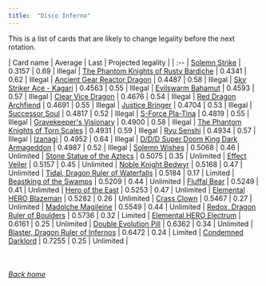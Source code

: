 ```yaml
---
title:  "Disco Inferno"
---
```


This is a list of cards that are likely to change legality before the next rotation.

| Card name | Average | Last | Projected legality |
| :-- |
[Solemn Strike](https://db.ygoprodeck.com/card/?search=Solemn%20Strike) | 0.3157 | 0.69 | Illegal |
[The Phantom Knights of Rusty Bardiche](https://db.ygoprodeck.com/card/?search=The%20Phantom%20Knights%20of%20Rusty%20Bardiche) | 0.4341 | 0.62 | Illegal |
[Ancient Gear Reactor Dragon](https://db.ygoprodeck.com/card/?search=Ancient%20Gear%20Reactor%20Dragon) | 0.4487 | 0.58 | Illegal |
[Sky Striker Ace - Kagari](https://db.ygoprodeck.com/card/?search=Sky%20Striker%20Ace%20-%20Kagari) | 0.4563 | 0.55 | Illegal |
[Evilswarm Bahamut](https://db.ygoprodeck.com/card/?search=Evilswarm%20Bahamut) | 0.4593 | 0.57 | Illegal |
[Clear Vice Dragon](https://db.ygoprodeck.com/card/?search=Clear%20Vice%20Dragon) | 0.4676 | 0.54 | Illegal |
[Red Dragon Archfiend](https://db.ygoprodeck.com/card/?search=Red%20Dragon%20Archfiend) | 0.4691 | 0.55 | Illegal |
[Justice Bringer](https://db.ygoprodeck.com/card/?search=Justice%20Bringer) | 0.4704 | 0.53 | Illegal |
[Successor Soul](https://db.ygoprodeck.com/card/?search=Successor%20Soul) | 0.4817 | 0.52 | Illegal |
[S-Force Pla-Tina](https://db.ygoprodeck.com/card/?search=S-Force%20Pla-Tina) | 0.4819 | 0.55 | Illegal |
[Gravekeeper's Visionary](https://db.ygoprodeck.com/card/?search=Gravekeeper's%20Visionary) | 0.4900 | 0.58 | Illegal |
[The Phantom Knights of Torn Scales](https://db.ygoprodeck.com/card/?search=The%20Phantom%20Knights%20of%20Torn%20Scales) | 0.4931 | 0.59 | Illegal |
[Ryu Senshi](https://db.ygoprodeck.com/card/?search=Ryu%20Senshi) | 0.4934 | 0.57 | Illegal |
[Izanagi](https://db.ygoprodeck.com/card/?search=Izanagi) | 0.4952 | 0.64 | Illegal |
[D/D/D Super Doom King Dark Armageddon](https://db.ygoprodeck.com/card/?search=D/D/D%20Super%20Doom%20King%20Dark%20Armageddon) | 0.4987 | 0.52 | Illegal |
[Solemn Wishes](https://db.ygoprodeck.com/card/?search=Solemn%20Wishes) | 0.5068 | 0.46 | Unlimited |
[Stone Statue of the Aztecs](https://db.ygoprodeck.com/card/?search=Stone%20Statue%20of%20the%20Aztecs) | 0.5075 | 0.35 | Unlimited |
[Effect Veiler](https://db.ygoprodeck.com/card/?search=Effect%20Veiler) | 0.5157 | 0.45 | Unlimited |
[Noble Knight Bedwyr](https://db.ygoprodeck.com/card/?search=Noble%20Knight%20Bedwyr) | 0.5168 | 0.47 | Unlimited |
[Tidal, Dragon Ruler of Waterfalls](https://db.ygoprodeck.com/card/?search=Tidal,%20Dragon%20Ruler%20of%20Waterfalls) | 0.5184 | 0.17 | Limited |
[Beastking of the Swamps](https://db.ygoprodeck.com/card/?search=Beastking%20of%20the%20Swamps) | 0.5209 | 0.44 | Unlimited |
[Fluffal Bear](https://db.ygoprodeck.com/card/?search=Fluffal%20Bear) | 0.5249 | 0.41 | Unlimited |
[Hero of the East](https://db.ygoprodeck.com/card/?search=Hero%20of%20the%20East) | 0.5253 | 0.47 | Unlimited |
[Elemental HERO Blazeman](https://db.ygoprodeck.com/card/?search=Elemental%20HERO%20Blazeman) | 0.5282 | 0.26 | Unlimited |
[Crass Clown](https://db.ygoprodeck.com/card/?search=Crass%20Clown) | 0.5467 | 0.27 | Unlimited |
[Madolche Magileine](https://db.ygoprodeck.com/card/?search=Madolche%20Magileine) | 0.5549 | 0.44 | Unlimited |
[Redox, Dragon Ruler of Boulders](https://db.ygoprodeck.com/card/?search=Redox,%20Dragon%20Ruler%20of%20Boulders) | 0.5736 | 0.32 | Limited |
[Elemental HERO Electrum](https://db.ygoprodeck.com/card/?search=Elemental%20HERO%20Electrum) | 0.6161 | 0.25 | Unlimited |
[Double Evolution Pill](https://db.ygoprodeck.com/card/?search=Double%20Evolution%20Pill) | 0.6362 | 0.34 | Unlimited |
[Blaster, Dragon Ruler of Infernos](https://db.ygoprodeck.com/card/?search=Blaster,%20Dragon%20Ruler%20of%20Infernos) | 0.6472 | 0.24 | Limited |
[Condemned Darklord](https://db.ygoprodeck.com/card/?search=Condemned%20Darklord) | 0.7255 | 0.25 | Unlimited |

<br>

###### [Back home](index)